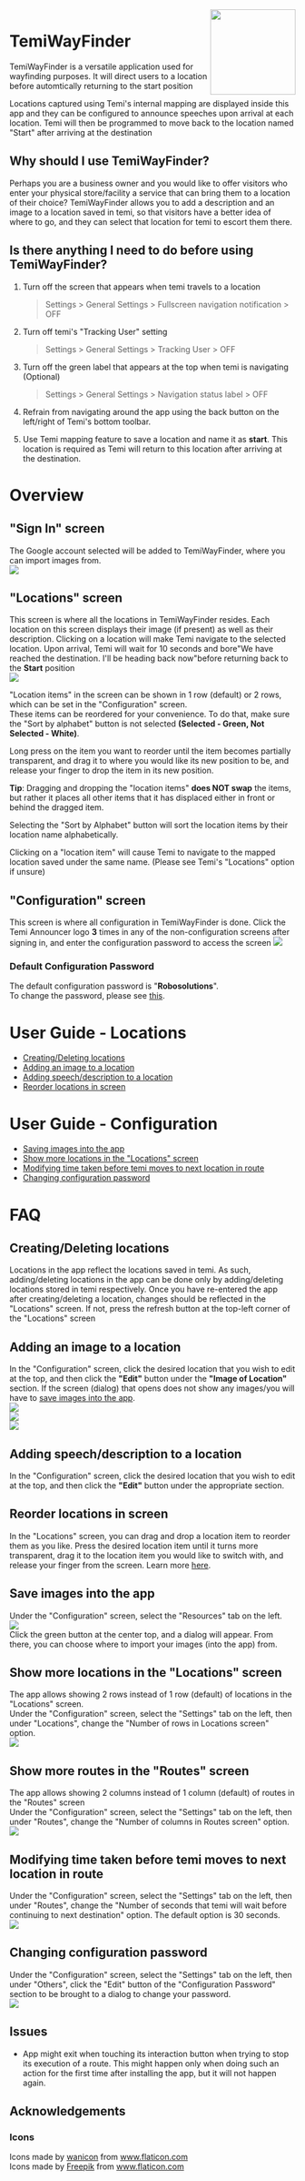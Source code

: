 <img src="documentation/megaphone.png" align="right" height="150"/>

# TemiWayFinder
TemiWayFinder is a versatile application used for wayfinding purposes. It will direct users to a location before automtically returning to the start position

Locations captured using Temi's internal mapping are displayed inside this app and they can be configured to announce speeches upon arrival at each location. Temi will then be programmed to move back to the location named "Start" after arriving at the destination


## Why should I use TemiWayFinder?

Perhaps you are a business owner and you would like to offer visitors who enter your physical store/facility a service that can bring them
to a location of their choice? TemiWayFinder allows you to add a description and an image to a location saved in temi, so that
visitors have a better idea of where to go, and they can select that location for temi to escort them there.


## Is there anything I need to do before using TemiWayFinder?
1. Turn off the screen that appears when temi travels to a location
   > Settings > General Settings > Fullscreen navigation notification > OFF

2. Turn off temi's "Tracking User" setting
   > Settings > General Settings > Tracking User > OFF  

3. Turn off the green label that appears at the top when temi is navigating (Optional)
   > Settings > General Settings > Navigation status label > OFF
   
4. Refrain from navigating around the app using the back button on the left/right of Temi's bottom toolbar.

5. Use Temi mapping feature to save a location and name it as **start**. This location is required as Temi will return to this location after arriving at the destination. 


<div style="page-break-after: always;"></div>


# Overview

## "Sign In" screen
The Google account selected will be added to TemiWayFinder, where you can import images from.<br>
![](documentation/temiWayFinder_signIn.png)

## "Locations" screen
This screen is where all the locations in TemiWayFinder resides. Each location on this screen displays their image (if present)
as well as their description. Clicking on a location will make Temi navigate to the selected location. Upon arrival, Temi will wait for 10 seconds
and bore"We have reached the destination. I'll be heading back now"before returning back to the **Start** position <br>
![](documentation/temiWayFinder_LocationsPage.png)<br>

"Location items" in the screen can be shown in 1 row (default) or 2 rows, which can be set in the "Configuration" screen. <br>
These items can be reordered for your convenience. To do that, make sure the "Sort by alphabet" button is not selected **(Selected - Green, Not Selected - White)**.

Long press on the item you want to reorder until the item becomes partially transparent, and drag it to where you would like its new position to be, and release your finger
to drop the item in its new position.<br>

**Tip**: Dragging and dropping the "location items" **does NOT swap** the items, but rather it places all other items that it has displaced either in front or behind
the dragged item.

Selecting the "Sort by Alphabet" button will sort the location items by their location name alphabetically. 

Clicking on a "location item" will cause Temi to navigate to the mapped location saved under the same name. (Please see Temi's "Locations" option if unsure)

## "Configuration" screen
This screen is where all configuration in TemiWayFinder is done. Click the Temi Announcer logo **3** times in any of the non-configuration screens
after signing in, and enter the configuration password to access the screen
![](documentation/temiWayFinder_ConfigurationSettings.png)


### Default Configuration Password
The default configuration password is "**Robosolutions**".<br> To change the password, please see [this](#changing-configuration-password).

<div style="page-break-after: always;"></div>

# User Guide - Locations
* [Creating/Deleting locations](#creatingdeleting-locations)
* [Adding an image to a location](#adding-an-image-to-a-location)
* [Adding speech/description to a location](#adding-speechdescription-to-a-location)
* [Reorder locations in screen](#reorder-locations-in-screen)


# User Guide - Configuration
* [Saving images into the app](#save-images-into-the-app)
* [Show more locations in the "Locations" screen](#show-more-locations-in-the-locations-screen)
* [Modifying time taken before temi moves to next location in route](#modifying-time-taken-before-temi-moves-to-next-location-in-route)
* [Changing configuration password](#changing-configuration-password)

<div style="page-break-after: always;"></div>

# FAQ


## Creating/Deleting locations
Locations in the app reflect the locations saved in temi. As such, adding/deleting locations in the app can be done only
by adding/deleting locations stored in temi respectively. Once you have re-entered the app after creating/deleting a location,
changes should be reflected in the "Locations" screen. If not, press the refresh button at the top-left corner of the "Locations" screen

## Adding an image to a location
In the "Configuration" screen, click the desired location that you wish to edit at the top, and then click the **"Edit"** button under the **"Image of Location"** 
section. If the screen (dialog) that opens does not show any images/you will have to [save images into the app](#save-images-into-the-app).<br>
![](documentation/add_image_to_loc_1st.jpg)<br>
![](documentation/add_image_to_loc_2nd.jpg)<br>
![](documentation/add_image_to_loc_3rd.jpg)<br>

## Adding speech/description to a location
In the "Configuration" screen, click the desired location that you wish to edit at the top, and then click the **"Edit"** button under the appropriate section.


## Reorder locations in screen
In the "Locations" screen, you can drag and drop a location item to reorder them as you like. Press the desired location item until it turns more transparent,
drag it to the location item you would like to switch with, and release your finger from the screen. Learn more [here](#locations-screen).

<div style="page-break-after: always;"></div>


## Save images into the app
Under the "Configuration" screen, select the "Resources" tab on the left.<br>
![](documentation/temiWayFinder_ConfigurationResourcesDrive.png)<br>
Click the green button at the center top, and a dialog will appear. From there, you can choose where to import your images (into the app) from. <br>

## Show more locations in the "Locations" screen
The app allows showing 2 rows instead of 1 row (default) of locations in the "Locations" screen. <br>
Under the "Configuration" screen, select the "Settings" tab on the left, then under "Locations", change the "Number of rows in Locations screen" option.<br>
![](documentation/show_more_loc.jpg)

## Show more routes in the "Routes" screen
The app allows showing 2 columns instead of 1 column (default) of routes in the "Routes" screen <br>
Under the "Configuration" screen, select the "Settings" tab on the left, then under "Routes", change the "Number of columns in Routes screen" option.<br>
![](documentation/show_more_routes.jpg)

## Modifying time taken before temi moves to next location in route
Under the "Configuration" screen, select the "Settings" tab on the left, then under "Routes", change the "Number of seconds that temi will wait before continuing
to next destination" option. The default option is 30 seconds.<br>
![](documentation/time_taken.jpg)

## Changing configuration password
Under the "Configuration" screen, select the "Settings" tab on the left, then under "Others", click the "Edit" button of the "Configuration Password" section to be
brought to a dialog to change your password.<br>
![](documentation/config_pw.jpg)

<div style="page-break-after: always;"></div>

## Issues
* App might exit when touching its interaction button when trying to stop its execution of a route. This might happen only when doing such an action for the
first time after installing the app, but it will not happen again.

## Acknowledgements
### Icons
<div>Icons made by <a href="" title="wanicon">wanicon</a> from <a href="https://www.flaticon.com/" title="Flaticon">www.flaticon.com</a></div>
<div>Icons made by <a href="https://www.freepik.com" title="Freepik">Freepik</a> from <a href="https://www.flaticon.com/" title="Flaticon">www.flaticon.com</a></div>

